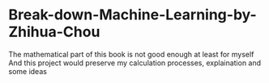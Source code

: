 # Break-down-Machine-Learning-by-Zhihua-Chou
The mathematical part of this book is not good enough at least for myself
And this project would preserve my calculation processes, explaination and some ideas
